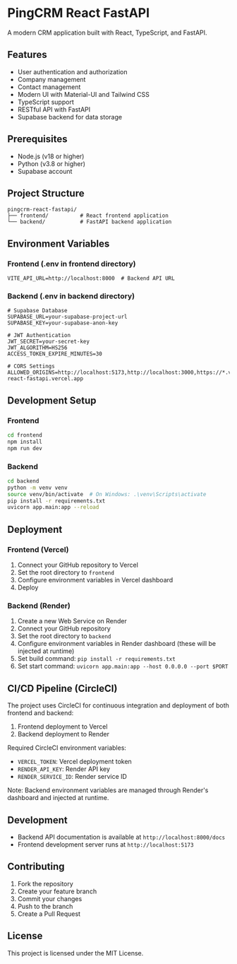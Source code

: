# PingCRM React FastAPI

A modern CRM application built with React, TypeScript, and FastAPI.

## Features

- User authentication and authorization
- Company management
- Contact management
- Modern UI with Material-UI and Tailwind CSS
- TypeScript support
- RESTful API with FastAPI
- Supabase backend for data storage

## Prerequisites

- Node.js (v18 or higher)
- Python (v3.8 or higher)
- Supabase account

## Project Structure

```
pingcrm-react-fastapi/
├── frontend/          # React frontend application
└── backend/           # FastAPI backend application
```

## Environment Variables

### Frontend (.env in frontend directory)
```env
VITE_API_URL=http://localhost:8000  # Backend API URL
```

### Backend (.env in backend directory)
```env
# Supabase Database
SUPABASE_URL=your-supabase-project-url
SUPABASE_KEY=your-supabase-anon-key

# JWT Authentication
JWT_SECRET=your-secret-key
JWT_ALGORITHM=HS256
ACCESS_TOKEN_EXPIRE_MINUTES=30

# CORS Settings
ALLOWED_ORIGINS=http://localhost:5173,http://localhost:3000,https://*.vercel.app,https://pingcrm-react-fastapi.vercel.app
```

## Development Setup

### Frontend
```bash
cd frontend
npm install
npm run dev
```

### Backend
```bash
cd backend
python -m venv venv
source venv/bin/activate  # On Windows: .\venv\Scripts\activate
pip install -r requirements.txt
uvicorn app.main:app --reload
```

## Deployment

### Frontend (Vercel)
1. Connect your GitHub repository to Vercel
2. Set the root directory to `frontend`
3. Configure environment variables in Vercel dashboard
4. Deploy

### Backend (Render)
1. Create a new Web Service on Render
2. Connect your GitHub repository
3. Set the root directory to `backend`
4. Configure environment variables in Render dashboard (these will be injected at runtime)
5. Set build command: `pip install -r requirements.txt`
6. Set start command: `uvicorn app.main:app --host 0.0.0.0 --port $PORT`

## CI/CD Pipeline (CircleCI)

The project uses CircleCI for continuous integration and deployment of both frontend and backend:

1. Frontend deployment to Vercel
2. Backend deployment to Render

Required CircleCI environment variables:
- `VERCEL_TOKEN`: Vercel deployment token
- `RENDER_API_KEY`: Render API key
- `RENDER_SERVICE_ID`: Render service ID

Note: Backend environment variables are managed through Render's dashboard and injected at runtime.

## Development

- Backend API documentation is available at `http://localhost:8000/docs`
- Frontend development server runs at `http://localhost:5173`


## Contributing

1. Fork the repository
2. Create your feature branch
3. Commit your changes
4. Push to the branch
5. Create a Pull Request

## License

This project is licensed under the MIT License. 